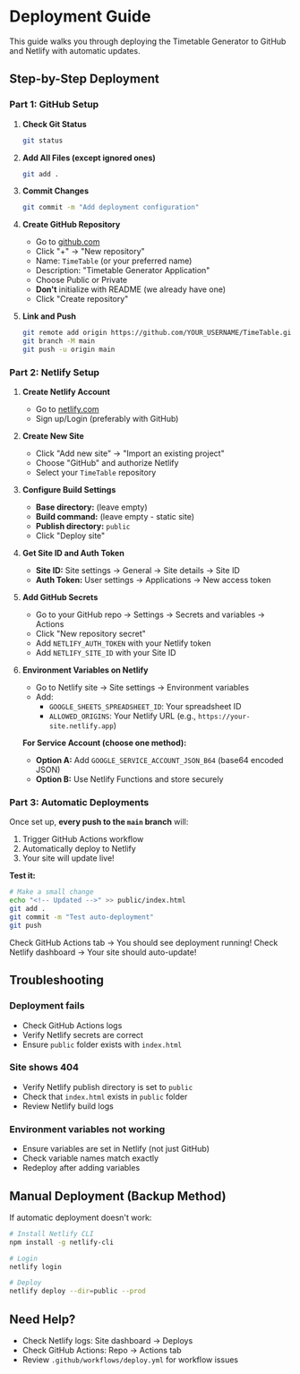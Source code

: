 # Deployment Guide

This guide walks you through deploying the Timetable Generator to GitHub and Netlify with automatic updates.

## Step-by-Step Deployment

### Part 1: GitHub Setup

1. **Check Git Status**
   ```bash
   git status
   ```

2. **Add All Files (except ignored ones)**
   ```bash
   git add .
   ```

3. **Commit Changes**
   ```bash
   git commit -m "Add deployment configuration"
   ```

4. **Create GitHub Repository**
   - Go to [github.com](https://github.com)
   - Click "+" → "New repository"
   - Name: `TimeTable` (or your preferred name)
   - Description: "Timetable Generator Application"
   - Choose Public or Private
   - **Don't** initialize with README (we already have one)
   - Click "Create repository"

5. **Link and Push**
   ```bash
   git remote add origin https://github.com/YOUR_USERNAME/TimeTable.git
   git branch -M main
   git push -u origin main
   ```

### Part 2: Netlify Setup

1. **Create Netlify Account**
   - Go to [netlify.com](https://www.netlify.com)
   - Sign up/Login (preferably with GitHub)

2. **Create New Site**
   - Click "Add new site" → "Import an existing project"
   - Choose "GitHub" and authorize Netlify
   - Select your `TimeTable` repository

3. **Configure Build Settings**
   - **Base directory:** (leave empty)
   - **Build command:** (leave empty - static site)
   - **Publish directory:** `public`
   - Click "Deploy site"

4. **Get Site ID and Auth Token**
   - **Site ID:** Site settings → General → Site details → Site ID
   - **Auth Token:** User settings → Applications → New access token

5. **Add GitHub Secrets**
   - Go to your GitHub repo → Settings → Secrets and variables → Actions
   - Click "New repository secret"
   - Add `NETLIFY_AUTH_TOKEN` with your Netlify token
   - Add `NETLIFY_SITE_ID` with your Site ID

6. **Environment Variables on Netlify**
   - Go to Netlify site → Site settings → Environment variables
   - Add:
     - `GOOGLE_SHEETS_SPREADSHEET_ID`: Your spreadsheet ID
     - `ALLOWED_ORIGINS`: Your Netlify URL (e.g., `https://your-site.netlify.app`)
   
   **For Service Account (choose one method):**
   - **Option A:** Add `GOOGLE_SERVICE_ACCOUNT_JSON_B64` (base64 encoded JSON)
   - **Option B:** Use Netlify Functions and store securely

### Part 3: Automatic Deployments

Once set up, **every push to the `main` branch** will:
1. Trigger GitHub Actions workflow
2. Automatically deploy to Netlify
3. Your site will update live!

**Test it:**
```bash
# Make a small change
echo "<!-- Updated -->" >> public/index.html
git add .
git commit -m "Test auto-deployment"
git push
```

Check GitHub Actions tab → You should see deployment running!
Check Netlify dashboard → Your site should auto-update!

## Troubleshooting

### Deployment fails
- Check GitHub Actions logs
- Verify Netlify secrets are correct
- Ensure `public` folder exists with `index.html`

### Site shows 404
- Verify Netlify publish directory is set to `public`
- Check that `index.html` exists in `public` folder
- Review Netlify build logs

### Environment variables not working
- Ensure variables are set in Netlify (not just GitHub)
- Check variable names match exactly
- Redeploy after adding variables

## Manual Deployment (Backup Method)

If automatic deployment doesn't work:

```bash
# Install Netlify CLI
npm install -g netlify-cli

# Login
netlify login

# Deploy
netlify deploy --dir=public --prod
```

## Need Help?

- Check Netlify logs: Site dashboard → Deploys
- Check GitHub Actions: Repo → Actions tab
- Review `.github/workflows/deploy.yml` for workflow issues

